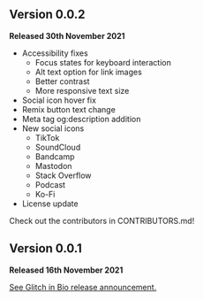## Version 0.0.2 

**Released 30th November 2021**

* Accessibility fixes
    * Focus states for keyboard interaction
    * Alt text option for link images
    * Better contrast 
    * More responsive text size
* Social icon hover fix 
* Remix button text change 
* Meta tag og:description addition
* New social icons
    * TikTok
    * SoundCloud
    * Bandcamp
    * Mastodon
    * Stack Overflow
    * Podcast
    * Ko-Fi
* License update 

Check out the contributors in CONTRIBUTORS.md!

## Version 0.0.1

**Released 16th November 2021**

[See Glitch in Bio release announcement.](https://blog.glitch.com/post/announcing-glitch-in-bio-the-easiest-way-to-share-your-links)